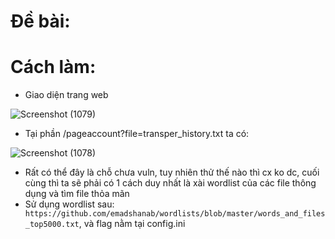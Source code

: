 # Đề bài:

# Cách làm:

- Giao diện trang web

![Screenshot (1079)](https://github.com/user-attachments/assets/27a0c23d-3d2a-4c66-9204-d19b32c3ee4d)

- Tại phần /pageaccount?file=transper_history.txt ta có:

![Screenshot (1078)](https://github.com/user-attachments/assets/8216cb1a-9968-4274-8df7-2977e0ed1cdd)

- Rất có thể đây là chỗ chưa vuln, tuy nhiên thử thế nào thì cx ko dc, cuối cùng thì ta sẽ phải có 1 cách duy nhất là xài wordlist của các file thông dụng và tìm file thỏa mãn
- Sử dụng wordlist sau: ``` https://github.com/emadshanab/wordlists/blob/master/words_and_files_top5000.txt```, và flag nằm tại config.ini
